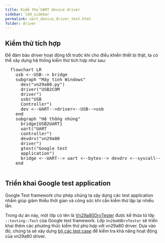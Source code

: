 ```yaml
---
title: Kiểm thử UART device driver
sidebar: ldd_sidebar
permalink: uart_device_driver_test.html
folder: driver
---
```


## Kiểm thử tích hợp

Để đảm bảo driver hoạt động tốt trước khi cho điều khiển thiết bị thật, ta có thể xây dựng hệ thống kiểm thử tích hợp như sau:

<html lang="en">
<head>
  <meta charset="UTF-8">
  <title>Write driver for UART device</title>
  <script type="module">
    import mermaid from "https://cdn.jsdelivr.net/npm/mermaid@10/dist/mermaid.esm.min.mjs";
    mermaid.initialize({
      startOnLoad: true,
      theme: "default",
      securityLevel: "loose",
      flowchart: { useMaxWidth: true },
      block: { useExperimentalRenderer: true }
    });
  </script>
</head>
<body>
  <pre class="mermaid">
  flowchart LR
    usb <--USB--> bridge
    subgraph "Máy tính Windows"
      dev("vn29a80.py")
      driver("USB2COM
      driver")
      usb("USB
      Controller")
      dev <--UART-->driver<--USB-->usb
    end
    subgraph "Hệ thống nhúng"
      bridge[USB2UART]
      uart("UART
      controller")
      devdrv("vn29a80
      driver")
      gtest("Google test
      application")
      bridge <--UART--> uart <--bytes--> devdrv <--syscall--> gtest
    end
  </pre>
</body>
</html>

## Triển khai Google test application

Google Test framework cho phép chúng ta xây dựng các test application nhằm giúp giảm thiểu thời gian và công sức khi cần kiểm thử lặp lại nhiều lần.

Trong dự án này, một lớp có tên là [Vn29a80DrvTester](https://github.com/vietnam-engineer/linux_driver/blob/main/uart/test/vn29a80_driver_tester.hpp) được kế thừa từ lớp `::testing::Test` của Google test framework. Lớp `Vn29a80DrvTester` sẽ triển khai thêm các phương thức kiểm thử phù hợp với vn29a80 driver. Dựa vào đó, chúng ta sẽ xây dựng [bộ các test case](https://github.com/vietnam-engineer/linux_driver/blob/main/uart/test/vn29a80_driver_testcases.cpp) để kiểm tra khả năng hoạt động của vn29a80 driver.
